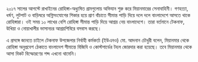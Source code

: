 ২০১৭ সালের আগস্টে রাখাইনের রোহিঙ্গা-অধ্যুষিত গ্রামগুলোয় অভিযান শুরু করে মিয়ানমারের সেনাবাহিনী। গণহত্যা, ধর্ষণ, লুটপাট ও বাড়িঘরে অগ্নিসংযোগের শিকার হয়ে প্রাণ বাঁচাতে সীমান্ত পাড়ি দিয়ে দলে দলে বাংলাদেশে আসতে থাকে রোহিঙ্গারা। ওই সময় ১০ লাখের বেশি রোহিঙ্গা সীমান্ত পাড়ি দিয়ে আশ্রয় নেয় বাংলাদেশে। তারা বর্তমানে টেকনাফ, উখিয়া ও নোয়াখালীর ভাসানচর আশ্রয়শিবিরে বসবাস করছে।

এ প্রসঙ্গে জানতে চাইলে টেকনাফ উপজেলার নির্বাহী কর্মকর্তা (ইউএনও) মো. আদনান চৌধুরী বলেন, মিয়ানমার থেকে রোহিঙ্গা অনুপ্রবেশ ঠেকাতে বাংলাদেশ সীমান্তে বিজিবি ও কোস্টগার্ডের টহল জোরদার করা হয়েছে। তবে মিয়ানমার থেকে আসা বিকট বিস্ফোরণের শব্দ এখনো থামেনি।
